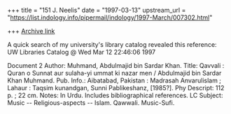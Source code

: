 +++
title = "151 J. Neelis"
date = "1997-03-13"
upstream_url = "https://list.indology.info/pipermail/indology/1997-March/007302.html"

+++
[Archive link](https://list.indology.info/pipermail/indology/1997-March/007302.html)

A quick search of my university's library catalog revealed this reference:
 UW Libraries Catalog  @  Wed Mar 12 22:46:06 1997

Document 2
Author:       Muhmand, Abdulmajid bin Sardar Khan.
Title:        Qavvali : Quran o Sunnat aur sulaha-yi ummat ki nazar men /
              Abdulmajid bin Sardar Khan Muhmand.
Pub. Info.:   Aibatabad, Pakistan : Madrasah Anvarulislam ; Lahaur :
              Taqsim kunandgan, Sunni Pablikeshanz, [1985?].
Phy Descript: 112 p. ; 22 cm.
Notes:        In Urdu.
              Includes bibliographical references.
LC Subject:   Music -- Religious-aspects -- Islam.
              Qawwali.
              Music-Sufi. 








